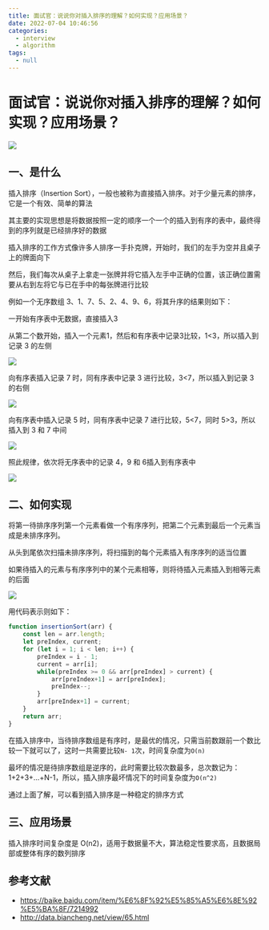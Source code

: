 ```yaml
---
title: 面试官：说说你对插入排序的理解？如何实现？应用场景？
date: 2022-07-04 10:46:56
categories: 
  - interview
  - algorithm
tags: 
  - null
---
```

# 面试官：说说你对插入排序的理解？如何实现？应用场景？

 ![](https://static.vue-js.com/912adc10-267f-11ec-a752-75723a64e8f5.png)



## 一、是什么

插入排序（Insertion Sort），一般也被称为直接插入排序。对于少量元素的排序，它是一个有效、简单的算法

其主要的实现思想是将数据按照一定的顺序一个一个的插入到有序的表中，最终得到的序列就是已经排序好的数据

插入排序的工作方式像许多人排序一手扑克牌，开始时，我们的左手为空并且桌子上的牌面向下

然后，我们每次从桌子上拿走一张牌并将它插入左手中正确的位置，该正确位置需要从右到左将它与已在手中的每张牌进行比较

例如一个无序数组 3、1、7、5、2、4、9、6，将其升序的结果则如下：

一开始有序表中无数据，直接插入3

从第二个数开始，插入一个元素1，然后和有序表中记录3比较，1<3，所以插入到记录 3 的左侧

 ![](https://static.vue-js.com/9d24f5f0-267f-11ec-a752-75723a64e8f5.png)

向有序表插入记录 7 时，同有序表中记录 3 进行比较，3<7，所以插入到记录 3 的右侧

 ![](https://static.vue-js.com/a6a954e0-267f-11ec-8e64-91fdec0f05a1.png)

向有序表中插入记录 5 时，同有序表中记录 7 进行比较，5<7，同时 5>3，所以插入到 3 和 7 中间

 ![](https://static.vue-js.com/b1981940-267f-11ec-8e64-91fdec0f05a1.png)

照此规律，依次将无序表中的记录 4，9 和 6插入到有序表中

 ![](https://static.vue-js.com/bc2ed290-267f-11ec-a752-75723a64e8f5.png)

## 二、如何实现

将第一待排序序列第一个元素看做一个有序序列，把第二个元素到最后一个元素当成是未排序序列。

从头到尾依次扫描未排序序列，将扫描到的每个元素插入有序序列的适当位置

如果待插入的元素与有序序列中的某个元素相等，则将待插入元素插入到相等元素的后面

![](https://www.runoob.com/wp-content/uploads/2019/03/insertionSort.gif)

用代码表示则如下：

```js
function insertionSort(arr) {
    const len = arr.length;
    let preIndex, current;
    for (let i = 1; i < len; i++) {
        preIndex = i - 1;
        current = arr[i];
        while(preIndex >= 0 && arr[preIndex] > current) {
            arr[preIndex+1] = arr[preIndex];
            preIndex--;
        }
        arr[preIndex+1] = current;
    }
    return arr;
}
```

在插入排序中，当待排序数组是有序时，是最优的情况，只需当前数跟前一个数比较一下就可以了，这时一共需要比较`N- 1`次，时间复杂度为`O(n)`

最坏的情况是待排序数组是逆序的，此时需要比较次数最多，总次数记为：1+2+3+…+N-1，所以，插入排序最坏情况下的时间复杂度为`O(n^2)`

通过上面了解，可以看到插入排序是一种稳定的排序方式



## 三、应用场景

插入排序时间复杂度是 O(n2)，适用于数据量不大，算法稳定性要求高，且数据局部或整体有序的数列排序

## 参考文献

- https://baike.baidu.com/item/%E6%8F%92%E5%85%A5%E6%8E%92%E5%BA%8F/7214992
- http://data.biancheng.net/view/65.html